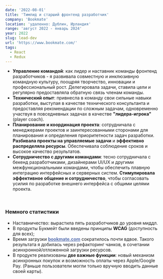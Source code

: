 ```yaml
---
date: '2022-08-01'
title: 'Тимлид и старший фронтенд разработчик'
company: 'Bookmate'
location: 'удаленно: Дублин, Ирландия'
range: 'август 2022 - январь 2024'
year: 2022
slug: lead-dev
url: 'https://www.bookmate.com/'
tags:
  - React
  - Redux
---
```


- <b>Управление командой</b>: как лидер и наставник команды фронтенд разработчиков - я развивала совместную и инклюзивную командную культуру, поощряя творчество, инновации и профессиональный рост. Делегировала задачи, ставила цели и регулярно предоставляла обратную связь членам команды.
- <b>Технический опыт</b>: привнесла в команду свои сильные навыки разработки, выступая в качестве технического консультанта и предоставляя рекомендации по сложным задачам, одновременно участвуя в повседневных задачах в качестве <b>"лидера-игрока"</b> (player coach).
- <b>Планирование и координация проекта</b>: сотрудничала с менеджерами проектов и заинтересованными сторонами для планирования и определения приоритетности задач разработки. <b>Разбивала проекты на управляемые задачи</b> и <b>эффективно распределяла ресурсы</b>. Обеспечивала соблюдение сроков и высокое качество результатов.
- <b>Сотрудничество с другими командами</b>: тесно сотрудничала с бекенд разработчиками, дизайнерами UI/UX и другими межфункциональными командами, чтобы обеспечить плавную интеграцию интерфейсных и серверных систем. <b>Стимулировала эффективное общение и сотрудничество</b>, чтобы согласовать усилия по разработке внешнего интерфейса с общими целями проекта.

<br/>

### Немного статистики

- Наставничество: вырастила пять разработчиков до уровня миддл.
- В продукты Букмейт были введены принципы <b>WCAG</b> (доступность для всех);
- Время загрузки <a href="https://bookmate.com/" target="_blank" style="color:#566eaf;font-weight:bold;">bookmate.com</a> сократилось почти вдвое. Такого результата я добилась через рефакторинг чанков, в сочетании асинхронной/отложенной загрузки ресурсов.
- В продукте реализованы <b>две важные функции</b>: новый механизм асинхронных покупок и возможность оплаты через Apple/Google Pay. (Раньше пользователи могли только вручную вводить данные своей карты).
